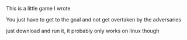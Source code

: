 This is a little game I wrote

You just have to get to the goal and not get overtaken by the adversaries

just download and run it, it probably only works on linux though
